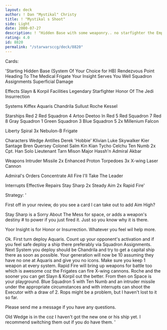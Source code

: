 ```yaml
---
layout: deck
author: ! Dan "Mystikal" Christy
title: ! "Mystikal s Shoot"
side: Light
date: 2000-07-27
description: ! "Hidden Base with some weaponry.. no starfighter the Empire has stands a chance..."
rating: 4.0
id: 8820
permalink: "/starwarsccg/deck/8820"
---
```

Cards: 

'Starting
Hidden Base
(System Of Your Choice for HB)
Rendezvous Point
Heading To The Medical Frigate
Your Insight Serves You Well
Squadron Assignments
Superficial Damage

Effects
Slayn & Korpil Facilities
Legendary Starfighter
Honor Of The Jedi
Insurrection

Systems
Kiffex
Aquaris
Chandrila
Sullust
Roche
Kessel

Starships
Red 2
Red Squadron 4
Artoo Deetoo In Red 5
Red Squadron 7
Red 8
Gray Squadron 1
Green Squadron 3
Blue Squadron 5
2x Millenium Falcon

Liberty
Spiral
3x Nebulon-B Frigate

Characters
Wedge Antilles
Derek 'Hobbie' Klivian
Luke Skywalker
Kier Santage
Bren Quersey
Colonel Salm
Kin Kian
Tycho Celchu
Ten Numb
2x Cpt. Han Solo
Lieutenant Tarn Mison
Major Hassh'n
Admiral Akbar

Weapons
Intruder Missile
2x Enhanced Proton Torpedoes
3x X-wing Laser Cannon

Admiral's Orders
Concentrate All Fire
I'll Take The Leader

Interrupts
Effective Repairs
Stay Sharp
2x Steady Aim
2x Rapid Fire'

Strategy: '

First off in your review, do you see a card I can take out to add Aim High?

Stay Sharp is a Sorry About The Mess for space, or adds a weapon's destiny # to power if you just fired it. Just so you know why it is there.

Yoor Insight is for Honor or Insurrection. Whatever you feel wil help more.

Ok. First turn deploy Aquaris. Count up your opponent's activation and if you feel safe deploy a ship there preferably via Squadron Assignments. Next System you deploy should be Chandrila and try to get a capital ship there as soon as possible.
Your generation will now be 10 assuming they have no one at Aquaris and give you no icons. Make sure you keep 1 weapon at every system. Rapid Fire will bring up weapons for battle too which is awesome coz the Frigates can fire X-wing cannons. Roche and the sooner you can get Slayn & Korpil out the better. From then on Space is your playground. Blue Squadron 5 with Ten Numb and an intruder missile under the appropriate circumstances and with interrupts can shoot the Executor with a draw of 2. Rops might be a problem, but I haven't lost to it so far.

Please send me a message if you have any questions.

Old Wedge is in the coz I haven't got the new one or his ship yet. I recommend switching them out if you do have them.
'
